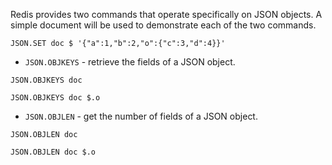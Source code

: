 Redis provides two commands that operate specifically on JSON objects. A simple document will be used to demonstrate each of the two commands.

```redis:[run_confirmation=true] Create document
JSON.SET doc $ '{"a":1,"b":2,"o":{"c":3,"d":4}}'
```

- `JSON.OBJKEYS` - retrieve the fields of a JSON object.

```redis Get doc's fields
JSON.OBJKEYS doc
```

```redis Get the fields for $.o
JSON.OBJKEYS doc $.o
```

- `JSON.OBJLEN` - get the number of fields of a JSON object.

```redis Get the number of members of the object at the root of document doc
JSON.OBJLEN doc
```

```redis Get the number of members of the $.o object of document doc
JSON.OBJLEN doc $.o
```
